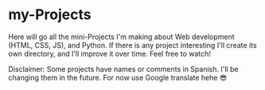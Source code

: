 # my-Projects

Here will go all the mini-Projects I'm making about Web development (HTML, CSS, JS), and Python. If there is any project interesting I'll create its own directory, and I'll improve it over time. Feel free to watch!

Disclaimer: Some projects have names or comments in Spanish. I'll be changing them in the future. For now use Google translate hehe 😎